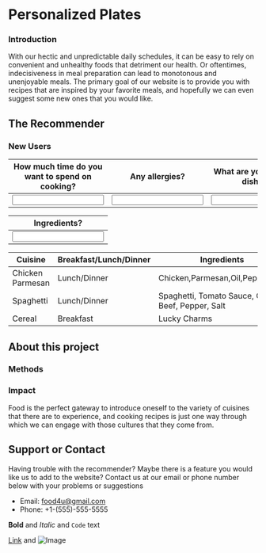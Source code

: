 # Personalized Plates

### Introduction
With our hectic and unpredictable daily schedules, it can be easy to rely on convenient and unhealthy foods that detriment our health. Or oftentimes, indecisiveness in meal preparation can lead to monotonous and unenjoyable meals. The primary goal of our website is to provide you with recipes that are inspired by your favorite meals, and hopefully we can even suggest some new ones that you would like.

## The Recommender
### New Users

| How much time do you want to spend on cooking? | Any allergies? | What are your favorite dishes? |
|------------------------------------------------|----------------|--------------------------------|
| <input type="text" id="name" name="name"/> | <input type="text" id="name" name="name"/> | <input type="text" id="name" name="name"/> |

| Ingredients? |
|------------------------------------------------|
| <input type="text" id="name" name="name"/> |

| Cuisine | Breakfast/Lunch/Dinner | Ingredients |
|-------|--------|---------|
| Chicken Parmesan | Lunch/Dinner | Chicken,Parmesan,Oil,Pepper,Salt |
| Spaghetti | Lunch/Dinner | Spaghetti, Tomato Sauce, Ground Beef, Pepper, Salt |
| Cereal | Breakfast | Lucky Charms |

## About this project

### Methods

### Impact

Food is the perfect gateway to introduce oneself to the variety of cuisines that there are to experience, and cooking recipes is just one way through which we can engage with those cultures that they come from.


## Support or Contact

Having trouble with the recommender? Maybe there is a feature you would like us to add to the website? Contact us at our email or phone number below with your problems or suggestions 

- Email: food4u@gmail.com
- Phone: +1-(555)-555-5555


**Bold** and _Italic_ and `Code` text

[Link](url) and ![Image](src)
